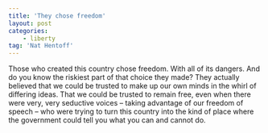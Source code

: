 ```yaml
---
title: 'They chose freedom'
layout: post
categories:
    - liberty
tag: 'Nat Hentoff'
---
```


Those who created this country chose freedom. With all of its dangers. And do you know the riskiest part of that choice they made? They actually believed that we could be trusted to make up our own minds in the whirl of differing ideas. That we could be trusted to remain free, even when there were very, very seductive voices – taking advantage of our freedom of speech – who were trying to turn this country into the kind of place where the government could tell you what you can and cannot do.